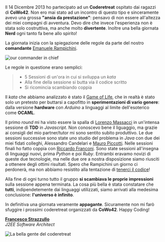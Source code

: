 Il 14 Dicembre 2013 ho partecipato ad un **Coderetreat** ospitato dai ragazzi di **CoWo42**. Non ero mai stato ad un incontro di questo tipo e sinceramente avevo una grossa **"ansia da prestazione"**: pensavo di non essere all'altezza dei miei compagni di avventura. Devo dire che invece l'esperienza non è stata solo costruttiva, ma anche molto **divertente**. Inoltre una bella giornata **Nerd** ogni tanto fa bene allo spirito!

La giornata inizia con la spiegazione delle regole da parte del nostro **comandante** [Emanuele Rampichini][1].

![our commander in chief][2]

Le regole in questione erano semplici:

> - 5 Sessioni di un'ora in cui si sviluppa un *kata*
> - Alla fine della sessione si butta via il codice scritto
> - Si ricomincia scambiando coppia

Il *kata* che abbiamo analizzato è stato il [Game of Life][3], che in realtà è stato solo un pretesto per buttarsi a capofitto in **sperimentazioni di vario genere**: dalla versione **hardware** con *Arduino* a linguaggi al limite dell'esoterico come **OCAML**.

Il primo *round* mi ha visto essere la spalla di [Lorenzo Massacci][4] in un'intensa sessione di **TDD** in *Javascript*. Non conoscevo bene il liguaggio, ma grazie ai consigli del mio partner/tutor mi sono sentito subito produttivo. Le due sessioni successive sono state uno studio del problema in *Java* con due dei miei fidati colleghi, Alessandro Candelari e [Mauro Piccotti][5]. Nelle sessioni finali ho fatto coppia con [Riccardo Franconi][6]. Sono state sessioni all'insegna di linguaggi nuovi, prima *Python* e poi *Ruby*. Entrambi eravamo novizi di queste due tecnologie, ma nelle due ore a nostra disposizione siamo riusciti a ottenere degli ottimi risultati. Spero che Rampichini un giorno ci perdonerà, ma non abbiamo resistito alla tentazione di [tenerci il codice][7]!

Alla fine di ogni turno tutto il gruppo **si scambiava le proprie impressioni** sulla sessione appena terminata. La cosa più bella è stata constatare che **tutti**, indipendetemente dai linguaggi utilizzati, siamo arrivati alla medesima conclusione: **l'universo è infinito**.

In definitiva una giornata veramente **appagante**. Sicuramente non mi farò sfuggire i prossimi coderetreat organizzati da **CoWo42**. Happy Coding!

**[Francesco Strazzullo][8]**<br/>
*J2EE Software Architect*

![La bella gente del coderetreat][9]


  [1]: http://www.linkedin.com/in/emanuelerampichini
  [2]: http://www.francescostrazzullo.info/blog/coderetreat/rampichini.jpg
  [3]: http://en.wikipedia.org/wiki/Conway%27s_Game_of_Life
  [4]: http://www.linkedin.com/profile/view?id=9925766
  [5]: http://www.linkedin.com/profile/view?id=53061094
  [6]: http://www.linkedin.com/profile/view?id=44704338
  [7]: https://gist.github.com/ricfrank/7968208
  [8]: http://www.francescostrazzullo.info/blog/chi-sono/
  [9]: http://www.francescostrazzullo.info/blog/coderetreat/gruppo.jpg
